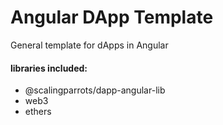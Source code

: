 # Angular DApp Template

General template for dApps in Angular

#### libraries included:
- @scalingparrots/dapp-angular-lib
- web3
- ethers
